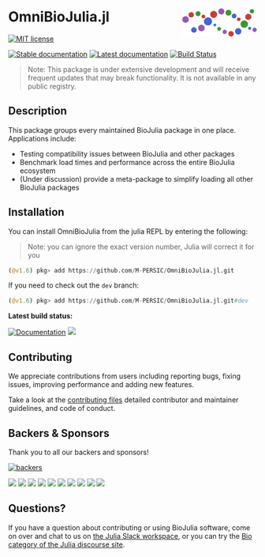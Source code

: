 # <img src="./sticker.svg" width="30%" align="right" /> OmniBioJulia.jl

<!-- [![Latest Release](https://img.shields.io/github/release/BioJulia/OmniBioJulia.jl.svg)](https://github.com/BioJulia/OmniBioJulia.jl/releases/latest)-->
[![MIT license](https://img.shields.io/badge/license-MIT-green.svg)](https://github.com/BioJulia/OmniBioJulia.jl/blob/master/LICENSE) 
<!-- [![DOI](https://zenodo.org/badge/DOI/10.5281/zenodo.3361839.svg)](https://doi.org/10.5281/zenodo.3361839) -->
[![Stable documentation](https://img.shields.io/badge/docs-stable-blue.svg)](https://M-PERSIC.github.io/OmniBioJulia.jl/stable/)
[![Latest documentation](https://img.shields.io/badge/docs-dev-blue.svg)](https://M-PERSIC.github.io/OmniBioJulia.jl/dev/)
[![Build Status](https://github.com/M-PERSIC/OmniBioJulia.jl/actions/workflows/CI.yml/badge.svg?branch=main)](https://github.com/M-PERSIC/OmniBioJulia.jl/actions/workflows/CI.yml?query=branch%3Amain)
<!-- [![Pkg Status](https://www.repostatus.org/badges/latest/active.svg)](https://www.repostatus.org/#active) -->

> Note: This package is under extensive development and will receive frequent updates that may break functionality. It is not available in any public registry.

## Description

This package groups every maintained BioJulia package in one place. Applications include:

- Testing compatibility issues between BioJulia and other packages
- Benchmark load times and performance across the entire BioJulia ecosystem
- (Under discussion) provide a meta-package to simplify loading all other BioJulia packages

## Installation

You can install OmniBioJulia from the julia REPL by entering the following:

> Note: you can ignore the exact version number, Julia will correct it for you

```julia
(@v1.6) pkg> add https://github.com/M-PERSIC/OmniBioJulia.jl.git
```

If you need to check out the `dev` branch:

```julia
(@v1.6) pkg> add https://github.com/M-PERSIC/OmniBioJulia.jl.git#dev
```

**Latest build status:**

[![Documentation](https://github.com/BioJulia/OmniBioJulia.jl/workflows/Documentation/badge.svg?branch=master)](https://github.com/BioJulia/OmniBioJulia.jl/actions?query=workflow%3ADocumentation+branch%3Amaster)
[![](https://codecov.io/gh/BioJulia/OmniBioJulia.jl/branch/master/graph/badge.svg)](https://codecov.io/gh/BioJulia/OmniBioJulia.jl)

## Contributing
We appreciate contributions from users including reporting bugs, fixing
issues, improving performance and adding new features.

Take a look at the [contributing files](https://github.com/BioJulia/Contributing)
detailed contributor and maintainer guidelines, and code of conduct.

## Backers & Sponsors
Thank you to all our backers and sponsors!

[![backers](https://opencollective.com/biojulia/backers.svg?width=890)](https://opencollective.com/biojulia#backers)

[![](https://opencollective.com/biojulia/sponsor/0/avatar.svg)](https://opencollective.com/biojulia/sponsor/0/website)
[![](https://opencollective.com/biojulia/sponsor/1/avatar.svg)](https://opencollective.com/biojulia/sponsor/1/website)
[![](https://opencollective.com/biojulia/sponsor/2/avatar.svg)](https://opencollective.com/biojulia/sponsor/2/website)
[![](https://opencollective.com/biojulia/sponsor/3/avatar.svg)](https://opencollective.com/biojulia/sponsor/3/website)
[![](https://opencollective.com/biojulia/sponsor/4/avatar.svg)](https://opencollective.com/biojulia/sponsor/4/website)
[![](https://opencollective.com/biojulia/sponsor/5/avatar.svg)](https://opencollective.com/biojulia/sponsor/5/website)
[![](https://opencollective.com/biojulia/sponsor/6/avatar.svg)](https://opencollective.com/biojulia/sponsor/6/website)
[![](https://opencollective.com/biojulia/sponsor/7/avatar.svg)](https://opencollective.com/biojulia/sponsor/7/website)
[![](https://opencollective.com/biojulia/sponsor/8/avatar.svg)](https://opencollective.com/biojulia/sponsor/8/website)
[![](https://opencollective.com/biojulia/sponsor/9/avatar.svg)](https://opencollective.com/biojulia/sponsor/9/website)

## Questions?
If you have a question about contributing or using BioJulia software, come on over and chat to us on [the Julia Slack workspace](https://julialang.org/slack/), or you can try the [Bio category of the Julia discourse site](https://discourse.julialang.org/c/domain/bio).

